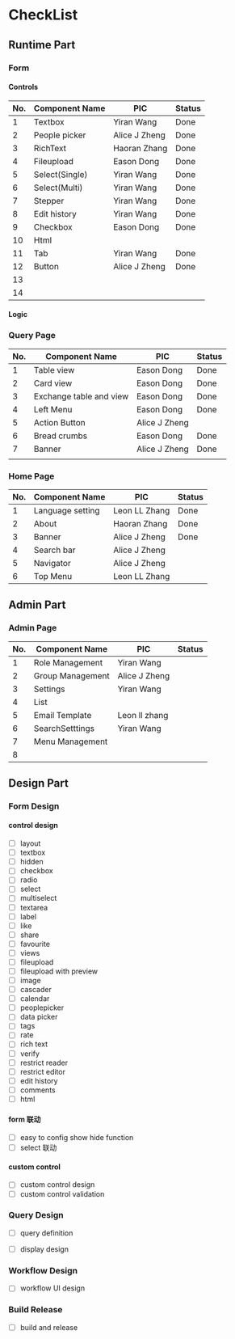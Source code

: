# CheckList

## Runtime Part

### Form 

#### Controls

| No.  | Component Name  | PIC           | Status |
| ---- | --------------- | ------------- | ------ |
| 1    | Textbox         | Yiran Wang    | Done   |
| 2    | People   picker | Alice J Zheng | Done   |
| 3    | RichText        | Haoran Zhang  | Done   |
| 4    | Fileupload      | Eason Dong    | Done   |
| 5    | Select(Single)  | Yiran Wang    | Done   |
| 6    | Select(Multi)   | Yiran Wang    | Done   |
| 7    | Stepper         | Yiran Wang    | Done   |
| 8    | Edit   history  | Yiran Wang    | Done   |
| 9    | Checkbox        | Eason Dong    | Done   |
| 10   | Html            |               |        |
| 11   | Tab             | Yiran Wang    | Done   |
| 12   | Button          | Alice J Zheng | Done   |
| 13   |                 |               |        |
| 14   |                 |               |        |

#### Logic

### Query Page

| No.  | Component Name            | PIC           | Status |
| ---- | ------------------------- | ------------- | ------ |
| 1    | Table   view              | Eason Dong    | Done   |
| 2    | Card   view               | Eason Dong    | Done   |
| 3    | Exchange   table and view | Eason Dong    | Done   |
| 4    | Left   Menu               | Eason Dong    | Done   |
| 5    | Action   Button           | Alice J Zheng |        |
| 6    | Bread   crumbs            | Eason Dong    | Done   |
| 7    | Banner                    | Alice J Zheng | Done   |
|      |                           |               |        |



### Home Page

| No.  | Component Name    | PIC           | Status |
| ---- | ----------------- | ------------- | ------ |
| 1    | Language  setting | Leon LL Zhang | Done   |
| 2    | About             | Haoran Zhang  | Done   |
| 3    | Banner            | Alice J Zheng | Done   |
| 4    | Search   bar      | Alice J Zheng |        |
| 5    | Navigator         | Alice J Zheng |        |
| 6    | Top Menu          | Leon LL Zhang |        |

## Admin Part

### Admin Page

| No.  | Component Name   | PIC           | Status |
| ---- | ---------------- | ------------- | ------ |
| 1    | Role Management  | Yiran Wang    |        |
| 2    | Group Management | Alice J Zheng |        |
| 3    | Settings         | Yiran Wang    |        |
| 4    | List             |               |        |
| 5    | Email Template   | Leon ll zhang |        |
| 6    | SearchSetttings  | Yiran Wang    |        |
| 7    | Menu Management  |               |        |
| 8    |                  |               |        |

## Design Part

### Form Design

#### control design

- [ ] layout
- [ ] textbox
- [ ] hidden
- [ ] checkbox
- [ ] radio
- [ ] select
- [ ] multiselect
- [ ] textarea
- [ ] label
- [ ] like
- [ ] share
- [ ] favourite
- [ ] views
- [ ] fileupload
- [ ] fileupload with preview
- [ ] image
- [ ] cascader
- [ ] calendar
- [ ] peoplepicker
- [ ] data picker
- [ ] tags
- [ ] rate
- [ ] rich text
- [ ] verify
- [ ] restrict reader
- [ ] restrict editor
- [ ] edit history
- [ ] comments
- [ ] html

#### form 联动

- [ ] easy to config show hide function
- [ ] select 联动

#### custom control

- [ ] custom control design
- [ ] custom control validation

### Query Design

- [ ] query definition
- [ ] display design



### Workflow Design

- [ ] workflow UI design

### Build Release

- [ ] build and release